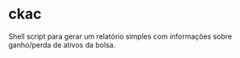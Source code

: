 # ckac
Shell script para gerar um relatório simples com informações sobre ganho/perda de ativos da bolsa.
